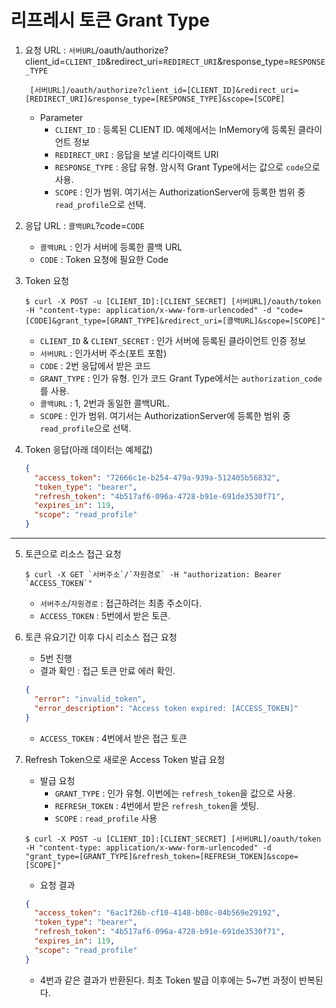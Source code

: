 # 리프레시 토큰 Grant Type

1. 요청 URL : `서버URL`/oauth/authorize?client_id=`CLIENT_ID`&redirect_uri=`REDIRECT_URI`&response_type=`RESPONSE_TYPE`
   ```text
    [서버URL]/oauth/authorize?client_id=[CLIENT_ID]&redirect_uri=[REDIRECT_URI]&response_type=[RESPONSE_TYPE]&scope=[SCOPE]
    ```
    - Parameter
        - `CLIENT_ID` : 등록된 CLIENT ID. 예제에서는 InMemory에 등록된 클라이언트 정보
        - `REDIRECT_URI` : 응답을 보낼 리다이랙트 URI
        - `RESPONSE_TYPE` : 응답 유형. 암시적 Grant Type에서는 값으로 `code`으로 사용.
        - `SCOPE` : 인가 범위. 여기서는 AuthorizationServer에 등록한 범위 중 `read_profile`으로 선택.

2. 응답 URL : `콜백URL`?code=`CODE`
    - `콜백URL` : 인가 서버에 등록한 콜백 URL
    - `CODE` : Token 요청에 필요한 Code

3. Token 요청
    ```shell
    $ curl -X POST -u [CLIENT_ID]:[CLIENT_SECRET] [서버URL]/oauth/token -H "content-type: application/x-www-form-urlencoded" -d "code=[CODE]&grant_type=[GRANT_TYPE]&redirect_uri=[콜백URL]&scope=[SCOPE]"
    ```
    - `CLIENT_ID` & `CLIENT_SECRET` : 인가 서버에 등록된 클라이언트 인증 정보
    - `서버URL` : 인가서버 주소(포트 포함)
    - `CODE` : 2번 응답에서 받은 코드
    - `GRANT_TYPE` : 인가 유형. 인가 코드 Grant Type에서는 `authorization_code`를 사용.
    - `콜백URL` : 1, 2번과 동일한 콜백URL.
    - `SCOPE` : 인가 범위. 여기서는 AuthorizationServer에 등록한 범위 중 `read_profile`으로 선택.

4. Token 응답(아래 데이터는 예제값)
   ```json
   {
     "access_token": "72666c1e-b254-479a-939a-512405b56832",
     "token_type": "bearer",
     "refresh_token": "4b517af6-096a-4728-b91e-691de3530f71",
     "expires_in": 119,
     "scope": "read_profile"
   }
   ```
---
5. 토큰으로 리소스 접근 요청
    ```shell
    $ curl -X GET `서버주소`/`자원경로` -H "authorization: Bearer `ACCESS_TOKEN`"
    ```
    - `서버주소`/`자원경로` : 접근하려는 최종 주소이다.
    - `ACCESS_TOKEN` : 5번에서 받은 토큰.

6. 토큰 유요기간 이후 다시 리소스 접근 요청
    - 5번 진행
    - 결과 확인 : 접근 토큰 만료 에러 확인.
    ```json
    {
      "error": "invalid_token",
      "error_description": "Access token expired: [ACCESS_TOKEN]"
    }
    ```
    - `ACCESS_TOKEN` : 4번에서 받은 접근 토큰
7. Refresh Token으로 새로운 Access Token 발급 요청
    - 발급 요청
        - `GRANT_TYPE` : 인가 유형. 이번에는 `refresh_token`을 값으로 사용.
        - `REFRESH_TOKEN` : 4번에서 받은 `refresh_token`을 셋팅.
        - `SCOPE` : `read_profile` 사용
    ```shell
    $ curl -X POST -u [CLIENT_ID]:[CLIENT_SECRET] [서버URL]/oauth/token -H "content-type: application/x-www-form-urlencoded" -d "grant_type=[GRANT_TYPE]&refresh_token=[REFRESH_TOKEN]&scope=[SCOPE]"
    ```
    - 요청 결과
   ```json
   {
     "access_token": "6ac1f26b-cf10-4148-b08c-04b569e29192",
     "token_type": "bearer",
     "refresh_token": "4b517af6-096a-4728-b91e-691de3530f71",
     "expires_in": 119,
     "scope": "read_profile"
   }
   ```
   - 4번과 같은 결과가 반환된다. 최초 Token 발급 이후에는 5~7번 과정이 반복된다.
